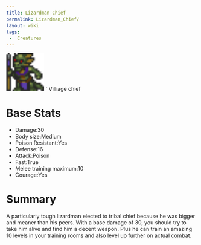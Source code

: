 ```yaml
---
title: Lizardman Chief
permalink: Lizardman_Chief/
layout: wiki
tags:
 -  Creatures
---
```


<img src="lizardlord.png" title="fig:lizardlord.png" alt="lizardlord.png" width="100" />
''Villiage chief

Base Stats
==========

-   Damage:30
-   Body size:Medium
-   Poison Resistant:Yes
-   Defense:16
-   Attack:Poison
-   Fast:True
-   Melee training maximum:10
-   Courage:Yes

Summary
=======

A particularly tough lizardman elected to tribal chief because he was
bigger and meaner than his peers. With a base damage of 30, you should
try to take him alive and find him a decent weapon. Plus he can train an
amazing 10 levels in your training rooms and also level up further on
actual combat.
